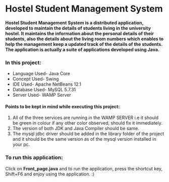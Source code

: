 # Hostel Student Management System

**Hostel Student Management System is a distributed application, developed to maintain the details of students living in the university hostel. It maintains the information about the personal details of their students, also the details about the living room numbers which enables to help the management keep a updated track of the details of the students. The application is actually a suite of applications developed using Java.**

### In this project:
* Language Used-  Java Core 
* Concept Used- Swing
* IDE Used- Apache NetBeans 12.1
* Database Used- MySQL 5.7.31
* Server Used- WAMP Server

#### Points to be kept in mind while executing this project:
1. All of the three services are running in the WAMP SERVER i.e it should be green in colour if any other color observed, should fix it immediately.
2. The version of both JDK and Java Compiler should be same.
3. The mysql jdbc driver should be added in the library folder of the project and it should be the same version as of the mysql version installed in your pc.

### To run this application:
Click on **Front_page.java** and to run the application, press the shortcut key, Shift+F6 and enjoy using the application. :)
